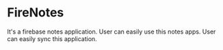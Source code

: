 # FireNotes
It's a firebase notes application. User can easily use this notes apps. User can easily sync this application.
